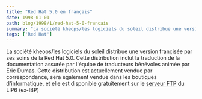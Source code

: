 ```yaml
---
title: "Red Hat 5.0 en français"
date: 1998-01-01
path: blog/1998/1/red-hat-5-0-francais
summary: "La société kheops/les logiciels du soleil distribue une version françisée par ses soins de la Red Hat 5.0."
tags: ['Red Hat']
---
```


<P>
La société kheops/les logiciels du soleil distribue une version françisée
par ses soins de la Red Hat 5.0.  Cette distribution inclut
la traduction de la documentation assurée par l'équipe de
traducteurs bénévoles animée par Eric Dumas.
Cette distribution est actuellement vendue par
correspondance, sera également vendue dans les boutiques
d'informatique, et elle est disponible gratuitement sur le
<A HREF="ftp://ftp.lip6.fr/pub/linux/distributions/redhat-fr/">serveur FTP</A>
du LIP6 (ex-IBP)
</P>


